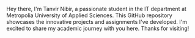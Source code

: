 Hey there, I'm Tanvir Nibir, a passionate student in the IT department at Metropolia University of Applied Sciences. This GitHub repository showcases the innovative projects and assignments I've developed. I'm excited to share my academic journey with you here. Thanks for visiting!
